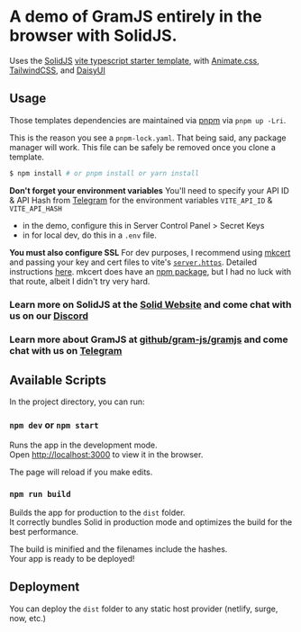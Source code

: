 # A demo of GramJS entirely in the browser with SolidJS.

Uses the [SolidJS](https://github.com/solidjs/solid) [vite typescript starter template](https://github.com/solidjs/templates/tree/master/ts), with [Animate.css](https://github.com/animate-css/animate.css), [TailwindCSS](https://github.com/tailwindlabs/tailwindcss), and [DaisyUI](https://github.com/saadeghi/daisyui)


## Usage

Those templates dependencies are maintained via [pnpm](https://pnpm.io) via `pnpm up -Lri`.

This is the reason you see a `pnpm-lock.yaml`. That being said, any package manager will work. This file can be safely be removed once you clone a template.

```bash
$ npm install # or pnpm install or yarn install
```
**Don't forget your environment variables**
You'll need to specify your API ID & API Hash from [Telegram](https://my.telegram.org) for the environment variables `VITE_API_ID` & `VITE_API_HASH`
- in the demo, configure this in Server Control Panel > Secret Keys
- in for local dev, do this in a `.env` file.
 
**You must also configure SSL**
For dev purposes, I recommend using [mkcert](https://github.com/FiloSottile/mkcert#example) and passing your key and cert files to vite's [`server.https`](https://vitejs.dev/config/#server-https). Detailed instructions [here](https://stackoverflow.com/a/69743888). mkcert does have an [npm package](https://www.npmjs.com/package/mkcert), but I had no luck with that route, albeit I didn't try very hard.


### Learn more on SolidJS at the [Solid Website](https://solidjs.com) and come chat with us on our [Discord](https://discord.com/invite/solidjs)
### Learn more about GramJS at [github/gram-js/gramjs](https://github.com/gram-js/gramjs) and come chat with us on [Telegram](https://t.me/gramjschat)

## Available Scripts

In the project directory, you can run:

### `npm dev` or `npm start`

Runs the app in the development mode.<br>
Open [http://localhost:3000](http://localhost:3000) to view it in the browser.

The page will reload if you make edits.<br>

### `npm run build`

Builds the app for production to the `dist` folder.<br>
It correctly bundles Solid in production mode and optimizes the build for the best performance.

The build is minified and the filenames include the hashes.<br>
Your app is ready to be deployed!

## Deployment

You can deploy the `dist` folder to any static host provider (netlify, surge, now, etc.)
